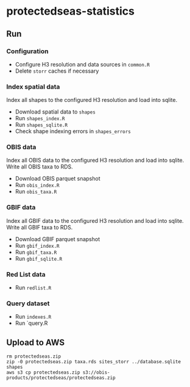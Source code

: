 # protectedseas-statistics

## Run

### Configuration

- Configure H3 resolution and data sources in `common.R`
- Delete `storr` caches if necessary

### Index spatial data

Index all shapes to the configured H3 resolution and load into sqlite.

- Download spatial data to `shapes`
- Run `shapes_index.R`
- Run `shapes_sqlite.R`
- Check shape indexing errors in `shapes_errors`

### OBIS data

Index all OBIS data to the configured H3 resolution and load into sqlite. Write all OBIS taxa to RDS.

- Download OBIS parquet snapshot
- Run `obis_index.R`
- Run `obis_taxa.R`

### GBIF data

Index all GBIF data to the configured H3 resolution and load into sqlite. Write all GBIF taxa to RDS.

- Download GBIF parquet snapshot
- Run `gbif_index.R`
- Run `gbif_taxa.R`
- Run `gbif_sqlite.R`

### Red List data

- Run `redlist.R`

### Query dataset

- Run `indexes.R`
- Run `query.R

## Upload to AWS

```
rm protectedseas.zip
zip -0 protectedseas.zip taxa.rds sites_storr ../database.sqlite shapes
aws s3 cp protectedseas.zip s3://obis-products/protectedseas/protectedseas.zip
```

